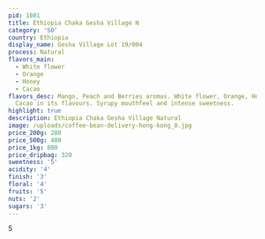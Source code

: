 ```yaml
---
pid: 1001
title: Ethiopia Chaka Gesha Village N
category: 'SO'
country: Ethiopia
display_name: Gesha Village Lot 19/004
process: Natural
flavors_main:
  - White flower
  - Orange
  - Honey
  - Cacao
flavors_desc: Mango, Peach and Berries aromas. White flower, Orange, Honey,
  Cacao in its flavours. Syrupy mouthfeel and intense sweetness.
highlight: true
description: Ethiopia Chaka Gesha Village Natural
image: /uploads/coffee-bean-delivery-hong-kong_0.jpg
price_200g: 280
price_500g: 480
price_1kg: 800
price_dripbag: 320
sweetness: '5'
acidity: '4'
finish: '3'
floral: '4'
fruits: '5'
nuts: '2'
sugars: '3'
---
```


5
